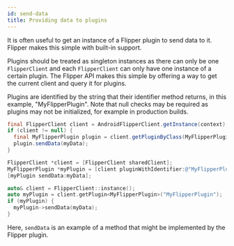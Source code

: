 ```yaml
---
id: send-data
title: Providing data to plugins
---
```


It is often useful to get an instance of a Flipper plugin to send data to it. Flipper makes this simple with built-in support.

Plugins should be treated as singleton instances as there can only be one `FlipperClient` and each `FlipperClient` can only have one instance of a certain plugin. The Flipper API makes this simple by offering a way to get the current client and query it for plugins.

Plugins are identified by the string that their identifier method returns, in this example, "MyFlipperPlugin". Note that null checks may be required as plugins may not be initialized, for example in production builds.


<!--DOCUSAURUS_CODE_TABS-->
<!--Android-->
```java
final FlipperClient client = AndroidFlipperClient.getInstance(context);
if (client != null) {
  final MyFlipperPlugin plugin = client.getPluginByClass(MyFlipperPlugin.class);
  plugin.sendData(myData);
}
```
<!--iOS-->
```objective-c
FlipperClient *client = [FlipperClient sharedClient];
MyFlipperPlugin *myPlugin = [client pluginWithIdentifier:@"MyFlipperPlugin"];
[myPlugin sendData:myData];
```
<!--C++-->
```c++
auto& client = FlipperClient::instance();
auto myPlugin = client.getPlugin<MyFlipperPlugin>("MyFlipperPlugin");
if (myPlugin) {
  myPlugin->sendData(myData);
}
```
<!--END_DOCUSAURUS_CODE_TABS-->


Here, `sendData` is an example of a method that might be implemented by the Flipper plugin.
